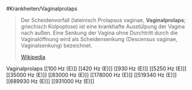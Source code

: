 #Krankheiten/Vaginalprolaps

> Der Scheidenvorfall (lateinisch Prolapsus vaginae, **Vaginalprolaps**; griechisch Kolpoptose) ist eine krankhafte Ausstülpung der Vagina nach außen. Eine Senkung der Vagina ohne Durchtritt durch die Vaginalöffnung wird als Scheidensenkung (Descensus vaginae, Vaginalsenkung) bezeichnet.
>
> [Wikipedia](https://de.wikipedia.org/wiki/Scheidenvorfall)

Vaginalprolaps
[[100 Hz (E)]]
[[420 Hz (E)]]
[[930 Hz (E)]]
[[5250 Hz (E)]]
[[35000 Hz (E)]]
[[83000 Hz (E)]]
[[178000 Hz (E)]]
[[519340 Hz (E)]]
[[689930 Hz (E)]]
[[931000 Hz (E)]]